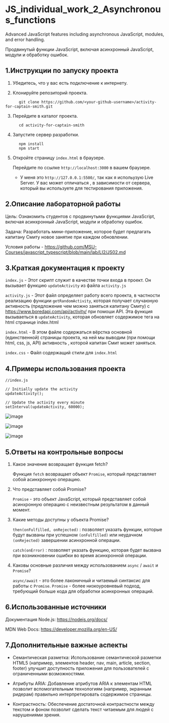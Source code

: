 # JS_individual_work_2_Asynchronous_functions

Advanced JavaScript features including asynchronous JavaScript, modules, and error handling.

Продвинутый функции JavaScript, включая асинхронный JavaScript, модули и обработку ошибок.

## 1.Инструкции по запуску проекта

1. Убедитесь, что у вас есть подключение к интернету.

2. Клонируйте репозиторий проекта.
   
```  
      git clone https://github.com/<your-github-username>/activity-for-captain-smith.git
 ```

3. Перейдите в каталог проекта.
```
      cd activity-for-captain-smith
```

4. Запустите сервер разработки.
```
      npm install
      npm start
```
5. Откройте страницу `index.html` в браузере.
   
   Перейдите по ссылке `http://localhost:3000` в вашем браузере.

   * У меня это `http://127.0.0.1:5500/`, так как я испольузую Live Server. У вас может отличаться , в зависимости от сервера, который вы используете для тестирования приложения.

## 2.Описание лабораторной работы

Цель: Ознакомить студентов с продвинутыми функциями JavaScript, включая асинхронный JavaScript, модули и обработку ошибок.

Задача: Разработать мини-приложение, которое будет предлагать капитану Смиту новое занятие при каждом обновлении.

Условия работы - https://github.com/MSU-Courses/javascript_typescript/blob/main/lab/LI2/JS02.md

## 3.Краткая документация к проекту

   `index.js` - Этот скрипт служит в качестве точки входа в проект. Он вызывает функцию `updateActivity` из файла `activity.js`

   `activity.js` - Этот файл определяет работу всего проекта, в частности реализацию функции `getRandomActivity`, которая получает случаюную активность (предложение чем можно заняться капитану Смиту) с                               https://www.boredapi.com/api/activity/ при помоши API. Эта функция вызываеться в `updateActivity`, которая обновляет содержимое тега <i id="activity"></i> на html странице index.html

   `index.html` - В этом файле содержаться вёрстка основной (единственной) страницы проекта, на ней мы выводим (при помощи html, css, js, API) активность , которой капитан Смит может заняться.

   `index.css` - Файл содержащий стили для `index.html`

## 4.Примеры использования проекта


```
//index.js

// Initially update the activity
updateActivity();

// Update the activity every minute
setInterval(updateActivity, 60000);
```

![image](https://github.com/zabudico/JS_individual_work_2_Asynchronous_JS/assets/112975702/7a5d0ecb-5b12-4ec5-bbca-0d3c0a9d8fcd)

![image](https://github.com/zabudico/JS_individual_work_2_Asynchronous_JS/assets/112975702/960f3878-7ffe-47c4-bf50-844797dfa162)

![image](https://github.com/zabudico/JS_individual_work_2_Asynchronous_JS/assets/112975702/bacdcb92-32be-474f-921c-dd81e2a14199)

## 5.Ответы на контрольные вопросы

1. Какое значение возвращает функция fetch?

      Функция `fetch` возвращает объект `Promise`, который представляет собой асинхронную операцию.

2. Что представляет собой Promise?
 
      `Promise` - это объект JavaScript, который представляет собой асинхронную операцию с неизвестным результатом в данный момент.

3. Какие методы доступны у объекта Promise?

      `then(onFulfilled, onRejected)` : позволяет указать функции, которые будут вызваны при успешном `(onFulfilled)` или неудачном `(onRejected)` завершении асинхронной операции.

      `catch(onError)` : позволяет указать функцию, которая будет вызвана при возникновении ошибки во время асинхронной операции.

5. Каковы основные различия между использованием `async` / `await` и `Promise`?

      `async/await` - это более лаконичный и читаемый синтаксис для работы с `Promise`.
      `Promise` - более низкоуровневый подход, требующий больше кода для обработки асинхронных операций.

## 6.Использованные источники

   Документация Node.js: https://nodejs.org/docs/

   MDN Web Docs: https://developer.mozilla.org/en-US/

## 7.Дополнительные важные аспекты

   * Семантическая разметка: Использование семантической разметки HTML5 (например, элементов header, nav, main, article, section, footer) улучшит доступность приложения для пользователей с ограниченными                возможностями.

   * Атрибуты ARIA: Добавление атрибутов ARIA к элементам HTML позволит вспомогательным технологиям (например, экранным ридерам) правильно интерпретировать содержимое страницы.

   * Контрастность: Обеспечение достаточной контрастности между текстом и фоном позволит сделать текст читаемым для людей с нарушениями зрения.

